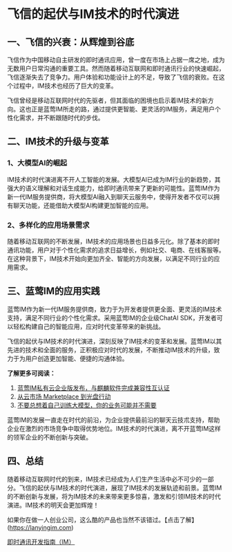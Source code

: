 # 飞信的起伏与IM技术的时代演进

## 一、飞信的兴衰：从辉煌到谷底

飞信作为中国移动自主研发的即时通讯应用，曾一度在市场上占据一席之地，成为无数用户日常沟通的重要工具。然而随着移动互联网和即时通讯行业的快速崛起，飞信逐渐失去了竞争力。用户体验和功能设计上的不足，导致了飞信的衰败。在这个过程中，IM技术也经历了巨大的变革。

飞信曾经是移动互联网时代的先驱者，但其面临的困境也启示着IM技术的新方向。这也正是蓝莺IM所走的路，通过提供更智能、更灵活的IM服务，满足用户个性化需求，并不断跟随时代的步伐。

## 二、IM技术的升级与变革

### 1、大模型AI的崛起

IM技术的时代演进离不开人工智能的发展。大模型AI已成为IM行业的新趋势，其强大的语义理解和对话生成能力，给即时通讯带来了更新的可能性。蓝莺IM作为新一代IM服务提供商，将大模型AI融入到聊天云服务中，使得开发者不仅可以拥有聊天功能，还能借助大模型AI构建更加智能的应用。

### 2、多样化的应用场景需求

随着移动互联网的不断发展，IM技术的应用场景也日益多元化。除了基本的即时通讯功能，用户对于个性化需求的追求日益增长，例如社交、电商、在线客服等。在这种背景下，IM技术开始向更加齐全、智能的方向发展，以满足不同行业的应用需求。

## 三、蓝莺IM的应用实践

蓝莺IM作为新一代IM服务提供商，致力于为开发者提供更全面、更灵活的IM技术支持，满足不同行业的个性化需求。采用蓝莺IM的企业级ChatAI SDK，开发者可以轻松构建自己的智能应用，应对时代变革带来的新挑战。

飞信的起伏与IM技术的时代演进，深刻反映了IM技术的变革和发展。蓝莺IM以其先进的技术和全面的服务，正积极应对时代的发展，不断推动IM技术的升级，致力于为用户创造更加智能、便捷的沟通体验。

**了解更多可阅读：**
1. [蓝莺IM私有云企业版发布，与麒麟软件完成兼容性互认证](https://lanying.link/doc/41-17-16)
2. [从云市场 Marketplace 到光盘行动](https://lanying.link/doc/41-17-15)
3. [不要总想着自己训练大模型，你的业务可能并不需要](https://lanying.link/doc/41-17-13)

蓝莺IM的发展一直走在时代的前沿，为企业提供最前沿的聊天云技朮支持，帮助企业在激烈的市场竞争中取得优势地位。IM技术的时代演进，离不开蓝莺IM这样的领军企业的不断创新与突破。

## 四、总结

随着移动互联网时代的到来，IM技术已经成为人们生产生活中必不可少的一部分。飞信的起伏与IM技术的时代演进，展现了IM技术的发展轨迹和前景。蓝莺IM的不断创新与发展，将为IM技术的未来带来更多惊喜，激发和引领IM技术的时代演进。IM技术的明天会更加辉煌！

如果你在做一人创业公司，这么酷的产品也当然不该错过。【点击了解】(https://lanyingim.com)

[即时通讯开发指南（IM）](https://lanying.link/doc/41-15-1)